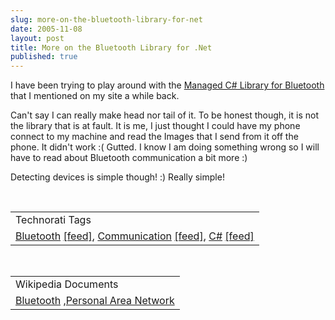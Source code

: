 ```yaml
---
slug: more-on-the-bluetooth-library-for-net
date: 2005-11-08
layout: post
title: More on the Bluetooth Library for .Net
published: true
---
```

I have been trying to play around with the <a href="http://www.kinlan.co.uk/2005/10/following-my-post-about-lack-of.html">Managed C# Library for Bluetooth</a> that I mentioned on my site a while back.<p />Can't say I can really make head nor tail of it. To be honest though, it is not the library that is at fault. It is me, I just thought I could have my phone connect to my machine and read the Images that I send from it off the phone. It didn't work :( Gutted. I know I am doing something wrong so I will have to read about Bluetooth communication a bit more :)<p />Detecting devices is simple though! :)  Really simple!<p /><br /><table class="TechnoratiHead TagHeader">
<tr><td>Technorati Tags</td></tr>
<tr class="Technorati"><td>
<a href="http://www.technorati.com/tag/Bluetooth" class="Tag" rel="tag">Bluetooth</a> <a href="http://feeds.technorati.com/feed/posts/tag/Bluetooth" class="Tag">[feed]</a>, <a href="http://www.technorati.com/tag/Communication" class="Tag" rel="tag">Communication</a> <a href="http://feeds.technorati.com/feed/posts/tag/Communication" class="Tag">[feed]</a>, <a href="http://www.technorati.com/tag/C#" class="Tag" rel="tag">C#</a> <a href="http://feeds.technorati.com/feed/posts/tag/C#" class="Tag">[feed]</a>
</td></tr>
</table><p /><br /><table class="TechnoratiHead TagHeader">
<tr><td>Wikipedia Documents</td></tr>
<tr class="Technorati"><td>
<a href="http://en.wikipedia.org/wiki/Bluetooth">Bluetooth</a> ,<a href="http://en.wikipedia.org/wiki/Wireless_personal_area_network">Personal Area Network</a>
</td></tr>
</table><div class="blogger-post-footer"><img class="posterous_download_image" src="https://blogger.googleusercontent.com/tracker/8109338-113148580046085792?l=www.kinlan.co.uk%2Findex.html" height="1" alt="" width="1" /></div>


